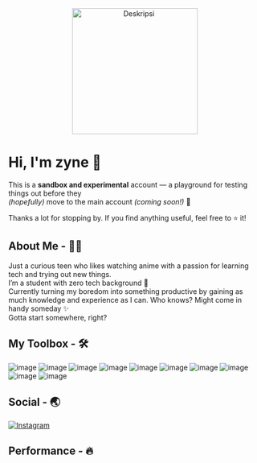 <div align="center"> 
  <img src="https://media1.tenor.com/m/0Rct1fnwVZMAAAAd/suou-yuki-sister.gif" alt="Deskripsi" height="250px" align="center"  />
</div>

# **Hi, I'm zyne 👋**

This is a **sandbox and experimental** account — a playground for testing things out before they  
_(hopefully)_ move to the main account _(coming soon!)_ 🚀

Thanks a lot for stopping by. If you find anything useful, feel free to ⭐️ it!

## About Me - 🙋‍♂️
Just a curious teen who likes watching anime with a passion for learning tech and trying out new things.  
I’m a student with zero tech background 🗿  
Currently turning my boredom into something productive by gaining as much knowledge and experience as I can. Who knows? Might come in handy someday ✨  
Gotta start somewhere, right?

## My Toolbox - 🛠️
![image](https://img.shields.io/badge/HTML5-E34F26?style=for-the-badge&logo=html5&logoColor=white)
![image](https://img.shields.io/badge/CSS3-1572B6?style=for-the-badge&logo=css3&logoColor=white)
![image](https://img.shields.io/badge/JavaScript-323330?style=for-the-badge&logo=javascript&logoColor=F7DF1E)
![image](https://img.shields.io/badge/PHP-777BB4?style=for-the-badge&logo=php&logoColor=white)
![image](https://img.shields.io/badge/Laravel-FF2D20?style=for-the-badge&logo=laravel&logoColor=white)
![image](https://img.shields.io/badge/Python-FFD43B?style=for-the-badge&logo=python&logoColor=blue)
![image](https://img.shields.io/badge/NeoVim-%2357A143.svg?&style=for-the-badge&logo=neovim&logoColor=white)
![image](https://img.shields.io/badge/VSCode-0078D4?style=for-the-badge&logo=visual%20studio%20code&logoColor=white)
![image](https://img.shields.io/badge/Arch_Linux-1793D1?style=for-the-badge&logo=arch-linux&logoColor=white)
![image](https://img.shields.io/badge/Windows-0078D6?style=for-the-badge&logo=windows&logoColor=white)

## Social - 🌏
[![Instagram](https://img.shields.io/badge/Instagram-%234B4B4B.svg?style=for-the-badge&logo=Instagram&logoColor=white)](https://instagram.com/parikesitaji_)

## Performance - 🔥



<!--
gif :
https://i.pinimg.com/originals/49/1e/98/491e98a2c3e81f3efb34db8f9e4c62a8.gif : Kaneki Ken
https://i.pinimg.com/originals/dc/3e/cd/dc3ecdab0fa15f3bd29d1e20718648e6.gif : Anime Red Eye
https://media1.tenor.com/m/0Rct1fnwVZMAAAAd/suou-yuki-sister.gif : Wave Girl
https://media1.tenor.com/m/Ch4VFEjuI7IAAAAC/anime-boy.gif : Wave Men

-->

